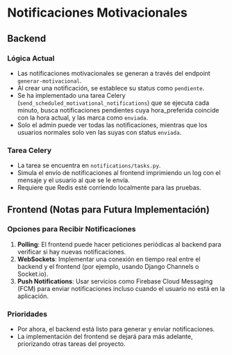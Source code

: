 # Notificaciones Motivacionales

## Backend

### Lógica Actual
- Las notificaciones motivacionales se generan a través del endpoint `generar-motivacional`.
- Al crear una notificación, se establece su status como `pendiente`.
- Se ha implementado una tarea Celery (`send_scheduled_motivational_notifications`) que se ejecuta cada minuto, busca notificaciones pendientes cuya hora_preferida coincide con la hora actual, y las marca como `enviada`.
- Solo el admin puede ver todas las notificaciones, mientras que los usuarios normales solo ven las suyas con status `enviada`.

### Tarea Celery
- La tarea se encuentra en `notifications/tasks.py`.
- Simula el envío de notificaciones al frontend imprimiendo un log con el mensaje y el usuario al que se le envía.
- Requiere que Redis esté corriendo localmente para las pruebas.

## Frontend (Notas para Futura Implementación)

### Opciones para Recibir Notificaciones
1. **Polling**: El frontend puede hacer peticiones periódicas al backend para verificar si hay nuevas notificaciones.
2. **WebSockets**: Implementar una conexión en tiempo real entre el backend y el frontend (por ejemplo, usando Django Channels o Socket.io).
3. **Push Notifications**: Usar servicios como Firebase Cloud Messaging (FCM) para enviar notificaciones incluso cuando el usuario no está en la aplicación.

### Prioridades
- Por ahora, el backend está listo para generar y enviar notificaciones.
- La implementación del frontend se dejará para más adelante, priorizando otras tareas del proyecto. 